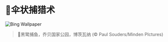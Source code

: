 # 🔖伞状捕猎术

![Bing Wallpaper](https://www.bing.com/th?id=OHR.BlackHeron_ZH-CN6764711050_1920x1080.jpg&rf=LaDigue_1920x1080.jpg&pid=hp)

> 📝黑鹭捕鱼，乔贝国家公园，博茨瓦纳 (© Paul Souders/Minden PIctures)
